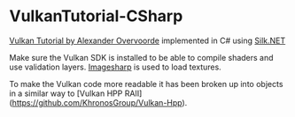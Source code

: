 # VulkanTutorial-CSharp
[Vulkan Tutorial by Alexander Overvoorde](https://vulkan-tutorial.com/) implemented in C# using [Silk.NET](https://github.com/dotnet/Silk.NET)

Make sure the Vulkan SDK is installed to be able to compile shaders and use validation layers.
[Imagesharp](https://github.com/SixLabors/ImageSharp) is used to load textures.

To make the Vulkan code more readable it has been broken up into objects in a similar way to [Vulkan HPP RAII]
(https://github.com/KhronosGroup/Vulkan-Hpp). 

